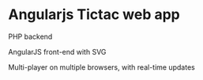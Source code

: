 # Angularjs Tictac web app

PHP backend

AngularJS front-end with SVG

Multi-player on multiple browsers, with real-time updates
